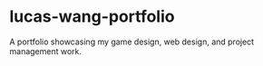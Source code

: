 # lucas-wang-portfolio
A portfolio showcasing my game design, web design, and project management work.
